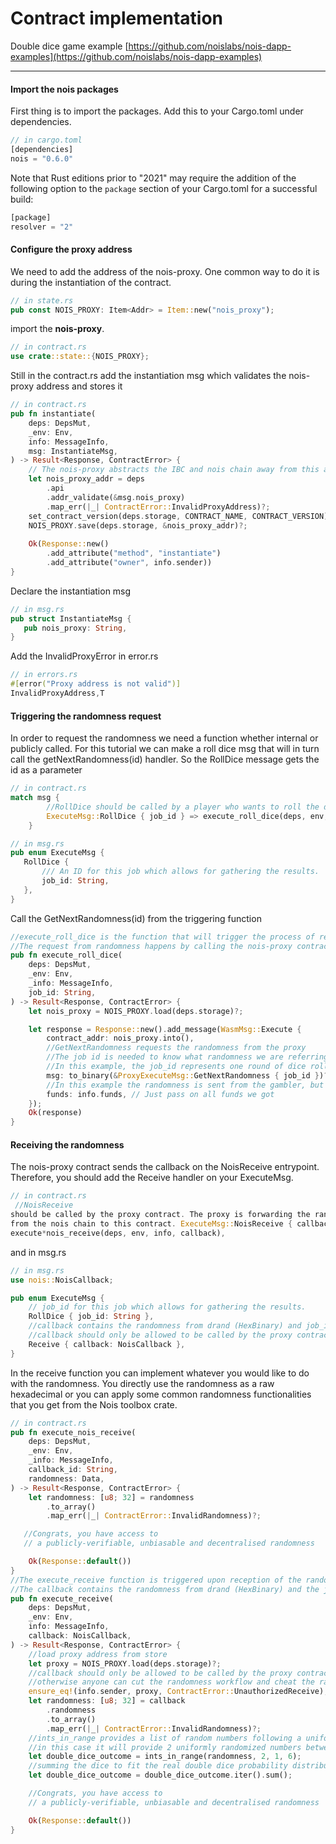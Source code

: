 # Contract implementation

Double dice game example
[​https://github.com/noislabs/nois-dapp-examples](​https://github.com/noislabs/nois-dapp-examples)

---

#### Import the nois packages

First thing is to import the packages. Add this to your Cargo.toml under
dependencies.

```rust
// in cargo.toml
[dependencies]
nois = "0.6.0"
```

Note that Rust editions prior to "2021" may require the addition of the 
following option to the `package` section of your Cargo.toml for a 
successful build:

```rust
[package]
resolver = "2"
```

#### Configure the proxy address

We need to add the address of the nois-proxy. One common way to do it is during
the instantiation of the contract.

```rust
// in state.rs
pub const NOIS_PROXY: Item<Addr> = Item::new("nois_proxy");
```

import the **nois-proxy**.

```rust
// in contract.rs
use crate::state::{NOIS_PROXY};
```

Still in the contract.rs add the instantiation msg which validates the
nois-proxy address and stores it

```rust
// in contract.rs
pub fn instantiate(
    deps: DepsMut,
    _env: Env,
    info: MessageInfo,
    msg: InstantiateMsg,
) -> Result<Response, ContractError> {
    // The nois-proxy abstracts the IBC and nois chain away from this application
    let nois_proxy_addr = deps
        .api
        .addr_validate(&msg.nois_proxy)
        .map_err(|_| ContractError::InvalidProxyAddress)?;
    set_contract_version(deps.storage, CONTRACT_NAME, CONTRACT_VERSION)?;
    NOIS_PROXY.save(deps.storage, &nois_proxy_addr)?;
​
    Ok(Response::new()
        .add_attribute("method", "instantiate")
        .add_attribute("owner", info.sender))
}
```

Declare the instantiation msg

```rust
// in msg.rs
pub struct InstantiateMsg {
   pub nois_proxy: String,
}
```

Add the InvalidProxyError in error.rs

```rust
// in errors.rs
#[error("Proxy address is not valid")]
InvalidProxyAddress,T
```

#### Triggering the randomness request

In order to request the randomness we need a function whether internal or
publicly called. For this tutorial we can make a roll dice msg that will in turn
call the getNextRandomness(id) handler. So the RollDice message gets the id as a
parameter

```rust
// in contract.rs
match msg {
        //RollDice should be called by a player who wants to roll the dice
        ExecuteMsg::RollDice { job_id } => execute_roll_dice(deps, env, info, job_id),
    }
```

```rust
// in msg.rs
pub enum ExecuteMsg {
   RollDice {
       /// An ID for this job which allows for gathering the results.
       job_id: String,
   },
}
```

Call the GetNextRandomness(id) from the triggering function

```rust
//execute_roll_dice is the function that will trigger the process of requesting randomness.
//The request from randomness happens by calling the nois-proxy contract
pub fn execute_roll_dice(
    deps: DepsMut,
    _env: Env,
    _info: MessageInfo,
    job_id: String,
) -> Result<Response, ContractError> {
    let nois_proxy = NOIS_PROXY.load(deps.storage)?;

    let response = Response::new().add_message(WasmMsg::Execute {
        contract_addr: nois_proxy.into(),
        //GetNextRandomness requests the randomness from the proxy
        //The job id is needed to know what randomness we are referring to upon reception in the callback
        //In this example, the job_id represents one round of dice rolling.
        msg: to_binary(&ProxyExecuteMsg::GetNextRandomness { job_id })?,
        //In this example the randomness is sent from the gambler, but you may also send the funds from the contract balance
        funds: info.funds, // Just pass on all funds we got
    });
    Ok(response)
}
```

#### Receiving the randomness

The nois-proxy contract sends the callback on the NoisReceive entrypoint.
Therefore, you should add the Receive handler on your ExecuteMsg.

```rust
// in contract.rs
 //NoisReceive
should be called by the proxy contract. The proxy is forwarding the randomness
from the nois chain to this contract. ExecuteMsg::NoisReceive { callback } =>
execute*nois_receive(deps, env, info, callback),
```

and in msg.rs

```rust
// in msg.rs
use nois::NoisCallback;

pub enum ExecuteMsg {
    // job_id for this job which allows for gathering the results.
    RollDice { job_id: String },
    //callback contains the randomness from drand (HexBinary) and job_id
    //callback should only be allowed to be called by the proxy contract
    Receive { callback: NoisCallback },
}
```

In the receive function you can implement whatever you would like to do with the
randomness. You directly use the randomness as a raw hexadecimal or you can
apply some common randomness functionalities that you get from the Nois toolbox
crate.

```rust
// in contract.rs
pub fn execute_nois_receive(
    deps: DepsMut,
    _env: Env,
    _info: MessageInfo,
    callback_id: String,
    randomness: Data,
) -> Result<Response, ContractError> {
    let randomness: [u8; 32] = randomness
        .to_array()
        .map_err(|_| ContractError::InvalidRandomness)?;

   //Congrats, you have access to
   // a publicly-verifiable, unbiasable and decentralised randomness

    Ok(Response::default())
}
//The execute_receive function is triggered upon reception of the randomness from the proxy contract
//The callback contains the randomness from drand (HexBinary) and the job_id
pub fn execute_receive(
    deps: DepsMut,
    _env: Env,
    info: MessageInfo,
    callback: NoisCallback,
) -> Result<Response, ContractError> {
    //load proxy address from store
    let proxy = NOIS_PROXY.load(deps.storage)?;
    //callback should only be allowed to be called by the proxy contract
    //otherwise anyone can cut the randomness workflow and cheat the randomness by sending the randomness directly to this contract
    ensure_eq!(info.sender, proxy, ContractError::UnauthorizedReceive);
    let randomness: [u8; 32] = callback
        .randomness
        .to_array()
        .map_err(|_| ContractError::InvalidRandomness)?;
    //ints_in_range provides a list of random numbers following a uniform distribution within a range.
    //in this case it will provide 2 uniformly randomized numbers between 1 and 6
    let double_dice_outcome = ints_in_range(randomness, 2, 1, 6);
    //summing the dice to fit the real double dice probability distribution from 2 to 12
    let double_dice_outcome = double_dice_outcome.iter().sum();

    //Congrats, you have access to
    // a publicly-verifiable, unbiasable and decentralised randomness

    Ok(Response::default())
}
```
